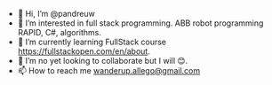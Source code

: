 - 👋 Hi, I’m @pandreuw
- 👀 I’m interested in full stack programming. ABB robot programming RAPID, C#, algorithms.
- 🌱 I’m currently learning FullStack course https://fullstackopen.com/en/about.
- 💞️ I’m no yet looking to collaborate but I will 😊.
- 📫 How to reach me wanderup.allego@gmail.com

<!---
pandreuw/pandreuw is a ✨ special ✨ repository because its `README.md` (this file) appears on your GitHub profile.
You can click the Preview link to take a look at your changes.
--->
